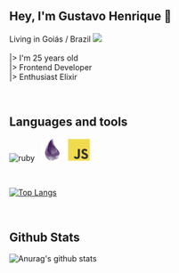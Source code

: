 ## Hey, I'm Gustavo Henrique 👋

  Living in Goiás / Brazil <img src="https://raw.githubusercontent.com/stevenrskelton/flag-icon/master/png/16/country-4x3/br.png"><br /><br />
  |> I'm 25 years old <br>
  |> Frontend Developer <br>
  |> Enthusiast Elixir <br>


<br />

## Languages and tools

<img alt="ruby" height="40" src="https://upload.wikimedia.org/wikipedia/commons/thumb/7/73/Ruby_logo.svg/260px-Ruby_logo.svg.png"> &nbsp;
<img alt="elixir" height="40" src="https://raw.githubusercontent.com/devicons/devicon/master/icons/elixir/elixir-original.svg">&nbsp;
<img alt="javascript" height="40" src="https://raw.githubusercontent.com/devicons/devicon/master/icons/javascript/javascript-original.svg"> &nbsp;


<br />

[![Top Langs](https://github-readme-stats.vercel.app/api/top-langs/?username=guskcoder&layout=compact&show_icons=true&theme=radical)](https://github.com/guskcoder/github-readme-stats)


<br />

## Github Stats

![Anurag's github stats](https://github-readme-stats.vercel.app/api?username=guskcoder&show_icons=true&theme=radical)

